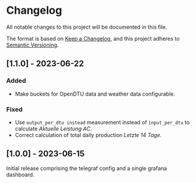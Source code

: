 # Changelog

All notable changes to this project will be documented in this file.

The format is based on [Keep a Changelog](https://keepachangelog.com/en/1.0.0/),
and this project adheres to [Semantic Versioning](https://semver.org/spec/v2.0.0.html).

## [1.1.0] - 2023-06-22

### Added

- Make buckets for OpenDTU data and weather data configurable.

### Fixed

- Use `output_per_dtu instead` measurement instead of `ìnput_per_dtu` to calculate *Aktuelle Leistung AC*.
- Correct calculation of total daily production *Letzte 14 Tage*.

## [1.0.0] - 2023-06-15

Initial release comprising the telegraf config and a single grafana dashboard.
